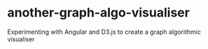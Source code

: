 # another-graph-algo-visualiser
Experimenting with Angular and D3.js to create a graph algorithmic visualiser
